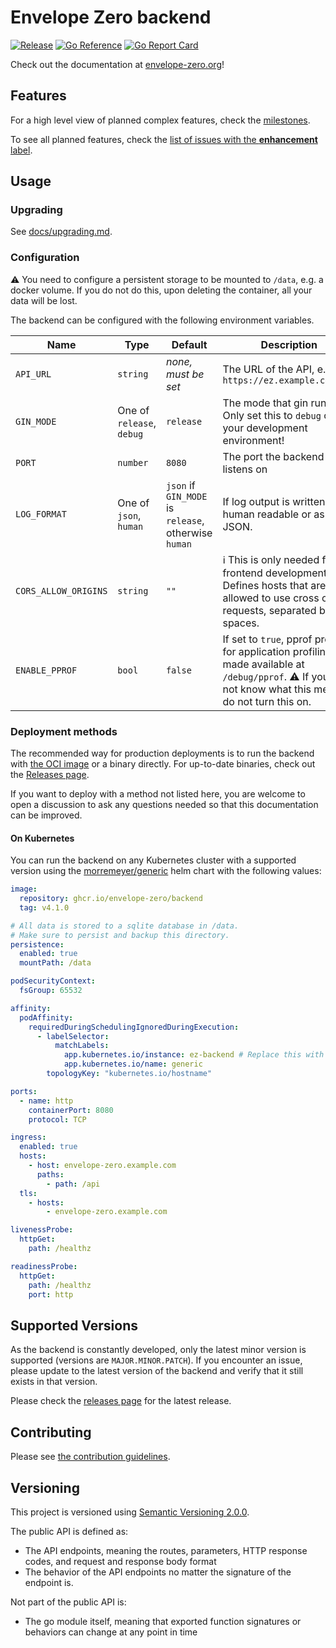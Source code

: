 # Envelope Zero backend

[![Release](https://img.shields.io/github/release/envelope-zero/backend.svg?style=flat-square)](https://github.com/envelope-zero/backend/releases/latest) [![Go Reference](https://pkg.go.dev/badge/github.com/envelope-zero/backend.svg)](https://pkg.go.dev/github.com/envelope-zero/backend) [![Go Report Card](https://goreportcard.com/badge/github.com/envelope-zero/backend)](https://goreportcard.com/report/github.com/envelope-zero/backend)

Check out the documentation at [envelope-zero.org](https://envelope-zero.org)!

## Features

For a high level view of planned complex features, check the [milestones](https://github.com/envelope-zero/backend/milestones).

To see all planned features, check the [list of issues with the **enhancement** label](https://github.com/envelope-zero/backend/labels/enhancement).

## Usage

### Upgrading

See [docs/upgrading.md](docs/upgrading.md).

### Configuration

:warning: You need to configure a persistent storage to be mounted to `/data`, e.g. a docker volume. If you do not do this, upon deleting the container, all your data will be lost.

The backend can be configured with the following environment variables.

| Name                 | Type                      | Default                                              | Description                                                                                                                                                         |
| -------------------- | ------------------------- | ---------------------------------------------------- | ------------------------------------------------------------------------------------------------------------------------------------------------------------------- |
| `API_URL`            | `string`                  | _none, must be set_                                  | The URL of the API, e.g. `https://ez.example.com/api`                                                                                                               |
| `GIN_MODE`           | One of `release`, `debug` | `release`                                            | The mode that gin runs in. Only set this to `debug` on your development environment!                                                                                |
| `PORT`               | `number`                  | `8080`                                               | The port the backend listens on                                                                                                                                     |
| `LOG_FORMAT`         | One of `json`, `human`    | `json` if `GIN_MODE` is `release`, otherwise `human` | If log output is written human readable or as JSON.                                                                                                                 |
| `CORS_ALLOW_ORIGINS` | `string`                  | `""`                                                 | :information_source: This is only needed for frontend development. Defines hosts that are allowed to use cross origin requests, separated by spaces.                |
| `ENABLE_PPROF`       | `bool`                    | `false`                                              | If set to `true`, pprof profiles for application profiling are made available at `/debug/pprof`. :warning: If you do not know what this means, do not turn this on. |

### Deployment methods

The recommended way for production deployments is to run the backend with [the OCI image](https://github.com/envelope-zero/backend/pkgs/container/backend) or a binary directly.
For up-to-date binaries, check out the [Releases page](https://github.com/envelope-zero/backend/releases).

If you want to deploy with a method not listed here, you are welcome to open a discussion to ask any questions needed so that this documentation can be improved.

#### On Kubernetes

You can run the backend on any Kubernetes cluster with a supported version using the [morremeyer/generic](https://github.com/morremeyer/charts/tree/main/charts/generic) helm chart with the following values:

```yaml
image:
  repository: ghcr.io/envelope-zero/backend
  tag: v4.1.0

# All data is stored to a sqlite database in /data.
# Make sure to persist and backup this directory.
persistence:
  enabled: true
  mountPath: /data

podSecurityContext:
  fsGroup: 65532

affinity:
  podAffinity:
    requiredDuringSchedulingIgnoredDuringExecution:
      - labelSelector:
          matchLabels:
            app.kubernetes.io/instance: ez-backend # Replace this with the name of your helm release
            app.kubernetes.io/name: generic
        topologyKey: "kubernetes.io/hostname"

ports:
  - name: http
    containerPort: 8080
    protocol: TCP

ingress:
  enabled: true
  hosts:
    - host: envelope-zero.example.com
      paths:
        - path: /api
  tls:
    - hosts:
        - envelope-zero.example.com

livenessProbe:
  httpGet:
    path: /healthz

readinessProbe:
  httpGet:
    path: /healthz
    port: http
```

## Supported Versions

As the backend is constantly developed, only the latest minor version is supported (versions are `MAJOR.MINOR.PATCH`). If you encounter an issue, please update to the latest version of the backend and verify that it still exists in that version.

Please check the [releases page](https://github.com/envelope-zero/backend/releases) for the latest release.

## Contributing

Please see [the contribution guidelines](CONTRIBUTING.md).

## Versioning

This project is versioned using [Semantic Versioning 2.0.0](https://semver.org/spec/v2.0.0.html).

The public API is defined as:

- The API endpoints, meaning the routes, parameters, HTTP response codes, and request and response body format
- The behavior of the API endpoints no matter the signature of the endpoint is.

Not part of the public API is:

- The go module itself, meaning that exported function signatures or behaviors can change at any point in time
